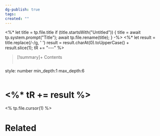 ```yaml
---
dg-publish: true
tags: 
created: ""
---
```

<%* let title = tp.file.title
  if (title.startsWith("Untitled")) {
    title = await tp.system.prompt("Title");
    await tp.file.rename(title);
  } 
-%>
<%*
  let result = title.replace(/-/g, ' ')
  result = result.charAt(0).toUpperCase() + result.slice(1);
  tR += "---"
%>

>[!summary]+ Contents
>```toc
style: number
min_depth:1
max_depth:6 
>```

# <%* tR += result %>

<% tp.file.cursor(1) %>

# Related
